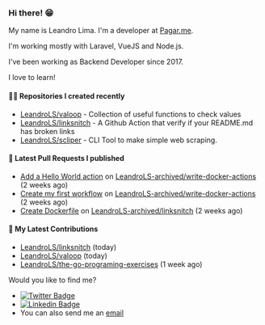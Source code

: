 ### Hi there! 😁 

My name is Leandro Lima. I'm a developer at [Pagar.me](https://pagar.me/).  

I'm working mostly with Laravel, VueJS and Node.js. 

I've been working as Backend Developer since 2017. 

I love to learn!  

#### 👨‍💻 Repositories I created recently
- [LeandroLS/valoop](https://github.com/LeandroLS/valoop) - Collection of useful functions to check values
- [LeandroLS/linksnitch](https://github.com/LeandroLS/linksnitch) - A Github Action that verify if your README.md has broken links
- [LeandroLS/scliper](https://github.com/LeandroLS/scliper) - CLI Tool to make simple web scraping.

#### 🔨 Latest Pull Requests I published

- [Add a Hello World action](https://github.com/LeandroLS-archived/write-docker-actions/pull/4) on [LeandroLS-archived/write-docker-actions](https://github.com/LeandroLS-archived/write-docker-actions) (2 weeks ago)
- [Create my first workflow](https://github.com/LeandroLS-archived/write-docker-actions/pull/2) on [LeandroLS-archived/write-docker-actions](https://github.com/LeandroLS-archived/write-docker-actions) (2 weeks ago)
- [Create Dockerfile](https://github.com/LeandroLS-archived/linksnitch/pull/2) on [LeandroLS-archived/linksnitch](https://github.com/LeandroLS-archived/linksnitch) (2 weeks ago)

#### :construction_worker: My Latest Contributions

- [LeandroLS/linksnitch](https://github.com/LeandroLS/linksnitch) (today)
- [LeandroLS/valoop](https://github.com/LeandroLS/valoop) (today)
- [LeandroLS/the-go-programing-exercises](https://github.com/LeandroLS/the-go-programing-exercises) (1 week ago)

Would you like to find me?

- [![Twitter Badge](https://img.shields.io/badge/-Twitter-1ca0f1?style=flat-square&labelColor=1ca0f1&logo=twitter&logoColor=white&link=https://twitter.com/le_limasilva)](https://twitter.com/le_limasilva)  
- [![Linkedin Badge](https://img.shields.io/badge/-LinkedIn-blue?style=flat-square&logo=Linkedin&logoColor=white&link=https://www.linkedin.com/in/llimasilva/)](https://www.linkedin.com/in/llimasilva/)  
- You can also send me an [email](mailto:llimas@outlook.com)
